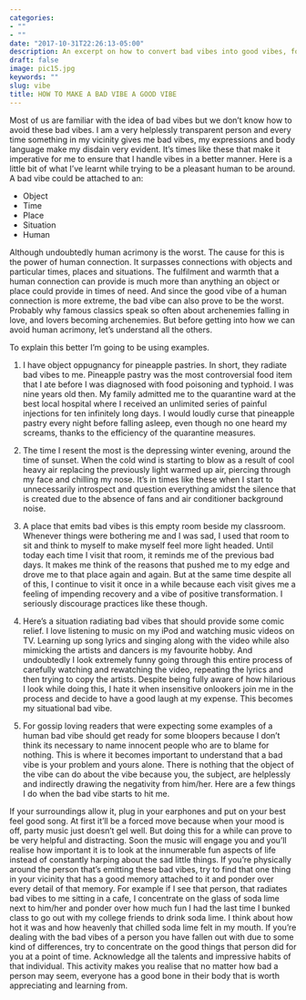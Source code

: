 ```yaml
---
categories:
- ""
- ""
date: "2017-10-31T22:26:13-05:00"
description: An excerpt on how to convert bad vibes into good vibes, for making life easier.
draft: false
image: pic15.jpg
keywords: ""
slug: vibe
title: HOW TO MAKE A BAD VIBE A GOOD VIBE
---
```

Most of us are familiar with the idea of bad vibes but we don’t know how to avoid these bad vibes. I am a very helplessly transparent person and every time something in my vicinity gives me bad vibes, my expressions and body language make my disdain very evident. It’s times like these that make it imperative for me to ensure that I handle vibes in a better manner. Here is a little bit of what I’ve learnt while trying to be a pleasant human to be around. A bad vibe could be attached to an:
- Object
- Time
- Place
- Situation
- Human

Although undoubtedly human acrimony is the worst. The cause for this is the power of human connection. It surpasses connections with objects and particular times, places and situations. The fulfilment and warmth that a human connection can provide is much more than anything an object or place could provide in times of need. And since the good vibe of a human connection is more extreme, the bad vibe can also prove to be the worst. Probably why famous classics speak so often about archenemies falling in love, and lovers becoming archenemies. But before getting into how we can avoid human acrimony, let’s understand all the others.

To explain this better I’m going to be using examples.

1) I have object oppugnancy for pineapple pastries. In short, they radiate bad vibes to me. Pineapple pastry was the most controversial food item that I ate before I was diagnosed with food poisoning and typhoid. I was nine years old then. My family admitted me to the quarantine ward at the best local hospital where I received an unlimited series of painful injections for ten infinitely long days. I would loudly curse that pineapple pastry every night before falling asleep, even though no one heard my screams, thanks to the efficiency of the quarantine measures.

2) The time I resent the most is the depressing winter evening, around the time of sunset. When the cold wind is starting to blow as a result of cool heavy air replacing the previously light warmed up air, piercing through my face and chilling my nose. It’s in times like these when I start to unnecessarily introspect and question everything amidst the silence that is created due to the absence of fans and air conditioner background noise.

3) A place that emits bad vibes is this empty room beside my classroom. Whenever things were bothering me and I was sad, I used that room to sit and think to myself to make myself feel more light headed. Until today each time I visit that room, it reminds me of the previous bad days. It makes me think of the reasons that pushed me to my edge and drove me to that place again and again. But at the same time despite all of this, I continue to visit it once in a while because each visit gives me a feeling of impending recovery and a vibe of positive transformation. I seriously discourage practices like these though.

4) Here’s a situation radiating bad vibes that should provide some comic relief. I love listening to music on my iPod and watching music videos on TV. Learning up song lyrics and singing along with the video while also mimicking the artists and dancers is my favourite hobby. And undoubtedly I look extremely funny going through this entire process of carefully watching and rewatching the video, repeating the lyrics and then trying to copy the artists. Despite being fully aware of how hilarious I look while doing this, I hate it when insensitive onlookers join me in the process and decide to have a good laugh at my expense. This becomes my situational bad vibe.

5) For gossip loving readers that were expecting some examples of a human bad vibe should get ready for some bloopers because I don’t think its necessary to name innocent people who are to blame for nothing. This is where it becomes important to understand that a bad vibe is your problem and yours alone. There is nothing that the object of the vibe can do about the vibe because you, the subject, are helplessly and indirectly drawing the negativity from him/her. Here are a few things I do when the bad vibe starts to hit me.

If your surroundings allow it, plug in your earphones and put on your best feel good song. At first it’ll be a forced move because when your mood is off, party music just doesn’t gel well. But doing this for a while can prove to be very helpful and distracting. Soon the music will engage you and you’ll realise how important it is to look at the innumerable fun aspects of life instead of constantly harping about the sad little things.
If you’re physically around the person that’s emitting these bad vibes, try to find that one thing in your vicinity that has a good memory attached to it and ponder over every detail of that memory. For example if I see that person, that radiates bad vibes to me sitting in a cafe, I concentrate on the glass of soda lime next to him/her and ponder over how much fun I had the last time I bunked class to go out with my college friends to drink soda lime. I think about how hot it was and how heavenly that chilled soda lime felt in my mouth.
If you’re dealing with the bad vibes of a person you have fallen out with due to some kind of differences, try to concentrate on the good things that person did for you at a point of time. Acknowledge all the talents and impressive habits of that individual. This activity makes you realise that no matter how bad a person may seem, everyone has a good bone in their body that is worth appreciating and learning from.